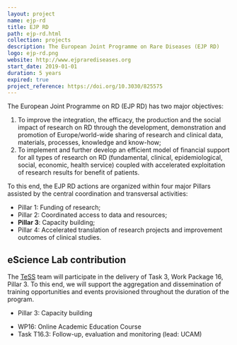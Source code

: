 ```yaml
---
layout: project
name: ejp-rd
title: EJP RD
path: ejp-rd.html
collection: projects
description: The European Joint Programme on Rare Diseases (EJP RD)
logo: ejp-rd.png
website: http://www.ejprarediseases.org
start_date: 2019-01-01
duration: 5 years
expired: true
project_reference: https://doi.org/10.3030/825575
---
```


The European Joint Programme on RD (EJP RD) has two major objectives:

1. To improve the integration, the efficacy, the production and the social impact of research on RD through the development, demonstration and promotion of Europe/world-wide sharing of research and clinical data, materials, processes, knowledge and know-how;
2. To implement and further develop an efficient model of financial support for all types of research on RD (fundamental, clinical, epidemiological, social, economic, health service) coupled with accelerated exploitation of research results for benefit of patients.

To this end, the EJP RD actions are organized within four major Pillars assisted by the central coordination and transversal activities:

- Pillar 1: Funding of research;
- Pillar 2: Coordinated access to data and resources;
- **Pillar 3**: Capacity building;
- Pillar 4: Accelerated translation of research projects and improvement outcomes of clinical studies.



## eScience Lab contribution

The [TeSS](/products/tess/) team will participate in the delivery of Task 3, Work Package 16, Pillar 3. To this end, we will support the aggregation and dissemination of training opportunities and events provisioned throughout the duration of the program. 

* Pillar 3: Capacity building
 - WP16: Online Academic Education Course
  - Task T16.3: Follow-up, evaluation and monitoring (lead: UCAM)

